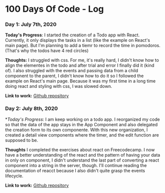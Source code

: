 # 100 Days Of Code - Log

### Day 1: July 7th, 2020

**Today's Progress**: I started the creation of a Todo app with React. Currently, it only displays the tasks in a list (like the example on React's main page). But I'm planning to add a tiemr to record the time in pomodoros. (That's why the todos have 4 red circles)

**Thoughts:** I struggled with css. For me, it's really hard, I didn't know how to align the elementes in the todo and after trial and error I finally did it (kind of). I also struggled with the events and passing data from a child component to the parent, I didn't know how to do it so I followed the example on React's main page. Because it was my first time in a long time doing react and styling with css, I was slowed down.

**Link to work:** [Github repository](https://github.com/hristoroque/TODO-React)

### Day 2: July 8th, 2020

**Today's Progress*: I am keep working on a todo app. I reorganized my code so that the data of the app stays in the App Component and also delegated the creation form to its own componente. With this new organization, I created a detail view components where the timer, and the edit function are supposed to be.

**Thoughts** I completed the exercises about react on Freecodecamp. I now have a better understanding of the react and the pattern of having your data in only on component, I didn't understand the last part of converting a react component into a string in the server, though. I'll continue reading the documentation of reacct because I also didn't quite grasp the events lifecycle.

**Link to work:** [Github repository](https://github.com/hristoroque/TODO-React)

